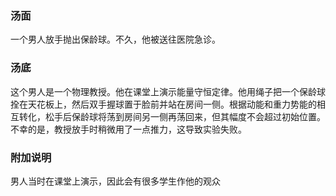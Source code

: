 

### 汤面

一个男人放手抛出保龄球。不久，他被送往医院急诊。

### 汤底

这个男人是一个物理教授。他在课堂上演示能量守恒定律。他用绳子把一个保龄球拴在天花板上，然后双手握球置于脸前并站在房间一侧。根据动能和重力势能的相互转化，松手后保龄球将荡到房间另一侧再荡回来，但其幅度不会超过初始位置。不幸的是，教授放手时稍微用了一点推力，这导致实验失败。

### 附加说明
男人当时在课堂上演示，因此会有很多学生作他的观众
